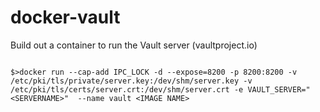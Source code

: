 # docker-vault
Build out a container to run the Vault server (vaultproject.io)

```

$>docker run --cap-add IPC_LOCK -d --expose=8200 -p 8200:8200 -v /etc/pki/tls/private/server.key:/dev/shm/server.key -v /etc/pki/tls/certs/server.crt:/dev/shm/server.crt -e VAULT_SERVER="<SERVERNAME>"  --name vault <IMAGE NAME>
```
